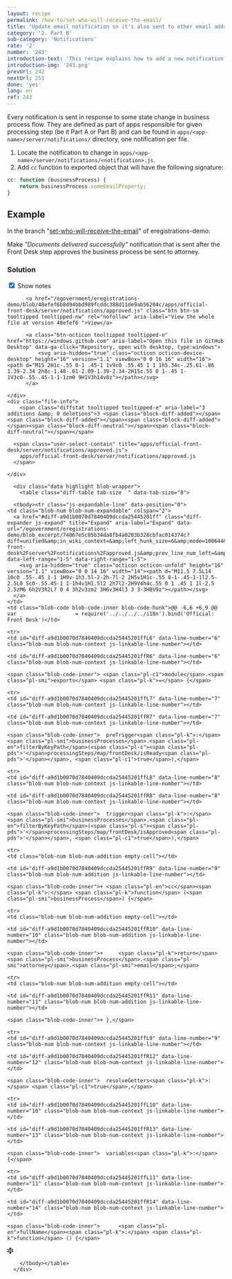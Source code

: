 ```yaml
---
layout: recipe
permalink: /how-to/set-who-will-receive-the-email/
title: "Update email notification so it's also sent to other email address"
category: '2. Part B'
sub-category: 'Notifications'
rate: '2'
number: '243'
introduction-text: 'This recipe explains how to add a new notification recipient in a cc field of an email.'
introduction-img: '243.png'
prevUrl: 242
nextUrl: 251
done: 'yes'
lang: en
ref: 243
---
```


Every notification is sent in response to some state change in business process flow. They are defined as part of apps responsible for given processing step (be it Part A or Part B) and can be found in `apps/<app-name>/server/notifications/` directory, one notification per file.

1. Locate the notification to change in `apps/<app-name>/server/notifications/<notification>.js`.
2. Add `cc` function to exported object that will have the following signature:

```javascript
cc: function (businessProcess) {
    return businessProcess.someEmailProperty;
}
```

## Example

In the branch "[set-who-will-receive-the-email](https://github.com/egovernment/eregistrations-demo/tree/set-who-will-receive-the-email)" of eregistrations-demo:

Make *"Documents delivered successfully"* notification that is sent after the Front Desk step approves the business process be sent to attorney.

### Solution

<div id="files" class="diff-view " onclick="window.open('https://github.com/egovernment/eregistrations-demo/compare/set-who-will-receive-the-email...set-who-will-receive-the-email-solution#files')">


<a name="diff-a9d1b0070d7840409dccda25445201ff"></a>
<div id="diff-0" class="file js-details-container




             show-inline-notes
           ">
  <div class="file-header" data-path="apps/official-front-desk/server/notifications/approved.js">
    <div class="file-actions">
        <span class="show-file-notes">
          <label>
            <input checked="checked" class="js-toggle-file-notes" type="checkbox">
            Show notes
          </label>
        </span>

          <a href="/egovernment/eregistrations-demo/blob/48efef6b8d94bbd989fcddc388d11de9ab56204c/apps/official-front-desk/server/notifications/approved.js" class="btn btn-sm tooltipped tooltipped-nw" rel="nofollow" aria-label="View the whole file at version 48efef6 ">View</a>

          <a class="btn-octicon tooltipped tooltipped-n" href="https://windows.github.com" aria-label="Open this file in GitHub Desktop" data-ga-click="Repository, open with desktop, type:windows">
              <svg aria-hidden="true" class="octicon octicon-device-desktop" height="16" version="1.1" viewBox="0 0 16 16" width="16"><path d="M15 2H1c-.55 0-1 .45-1 1v9c0 .55.45 1 1 1h5.34c-.25.61-.86 1.39-2.34 2h8c-1.48-.61-2.09-1.39-2.34-2H15c.55 0 1-.45 1-1V3c0-.55-.45-1-1-1zm0 9H1V3h14v8z"></path></svg>
          </a>

    </div>
    <div class="file-info">
        <span class="diffstat tooltipped tooltipped-e" aria-label="3 additions &amp; 0 deletions">3 <span class="block-diff-added"></span><span class="block-diff-added"></span><span class="block-diff-added"></span><span class="block-diff-neutral"></span><span class="block-diff-neutral"></span></span>

      <span class="user-select-contain" title="apps/official-front-desk/server/notifications/approved.js">
        apps/official-front-desk/server/notifications/approved.js
      </span>

    </div>
  </div>

      <div class="data highlight blob-wrapper">
        <table class="diff-table tab-size  " data-tab-size="8">

      <tbody><tr class="js-expandable-line" data-position="0">
    <td class="blob-num blob-num-expandable" colspan="2">
      <a href="#diff-a9d1b0070d7840409dccda25445201ff" class="diff-expander js-expand" title="Expand" aria-label="Expand" data-url="/egovernment/eregistrations-demo/blob_excerpt/74067e5c85b34da8fb4a0203b328cbfac014374c?diff=unified&amp;in_wiki_context=&amp;left_hunk_size=6&amp;mode=100644&amp;next_line_num_left=6&amp;next_line_num_right=6&amp;path=apps%2Fofficial-front-desk%2Fserver%2Fnotifications%2Fapproved.js&amp;prev_line_num_left=&amp;prev_line_num_right=&amp;right_hunk_size=9" data-left-range="1-5" data-right-range="1-5">
        <svg aria-hidden="true" class="octicon octicon-unfold" height="16" version="1.1" viewBox="0 0 14 16" width="14"><path d="M11.5 7.5L14 10c0 .55-.45 1-1 1H9v-1h3.5l-2-2h-7l-2 2H5v1H1c-.55 0-1-.45-1-1l2.5-2.5L0 5c0-.55.45-1 1-1h4v1H1.5l2 2h7l2-2H9V4h4c.55 0 1 .45 1 1l-2.5 2.5zM6 6h2V3h2L7 0 4 3h2v3zm2 3H6v3H4l3 3 3-3H8V9z"></path></svg>
      </a>
    </td>
    <td class="blob-code blob-code-inner blob-code-hunk">@@ -6,6 +6,9 @@ var _                 = require('../../../../i18n').bind('Official: Front Desk')</td>
  </tr>

    <tr>
    <td id="diff-a9d1b0070d7840409dccda25445201ffL6" data-line-number="6" class="blob-num blob-num-context js-linkable-line-number"></td>

    <td id="diff-a9d1b0070d7840409dccda25445201ffR6" data-line-number="6" class="blob-num blob-num-context js-linkable-line-number"></td>

  <td class="blob-code blob-code-context">

    <span class="blob-code-inner"> <span class="pl-c1">module</span>.<span class="pl-smi">exports</span> <span class="pl-k">=</span> {</span>

  </td>
</tr>


    <tr>
    <td id="diff-a9d1b0070d7840409dccda25445201ffL7" data-line-number="7" class="blob-num blob-num-context js-linkable-line-number"></td>

    <td id="diff-a9d1b0070d7840409dccda25445201ffR7" data-line-number="7" class="blob-num blob-num-context js-linkable-line-number"></td>

  <td class="blob-code blob-code-context">

    <span class="blob-code-inner">  preTrigger<span class="pl-k">:</span> <span class="pl-smi">businessProcesses</span>.<span class="pl-en">filterByKeyPath</span>(<span class="pl-s"><span class="pl-pds">'</span>processingSteps/map/frontDesk/isReady<span class="pl-pds">'</span></span>, <span class="pl-c1">true</span>),</span>

  </td>
</tr>


    <tr>
    <td id="diff-a9d1b0070d7840409dccda25445201ffL8" data-line-number="8" class="blob-num blob-num-context js-linkable-line-number"></td>

    <td id="diff-a9d1b0070d7840409dccda25445201ffR8" data-line-number="8" class="blob-num blob-num-context js-linkable-line-number"></td>

  <td class="blob-code blob-code-context">

    <span class="blob-code-inner">  trigger<span class="pl-k">:</span> <span class="pl-smi">businessProcesses</span>.<span class="pl-en">filterByKeyPath</span>(<span class="pl-s"><span class="pl-pds">'</span>processingSteps/map/frontDesk/isApproved<span class="pl-pds">'</span></span>, <span class="pl-c1">true</span>),</span>

  </td>
</tr>


    <tr>
    <td class="blob-num blob-num-addition empty-cell"></td>

    <td id="diff-a9d1b0070d7840409dccda25445201ffR9" data-line-number="9" class="blob-num blob-num-addition js-linkable-line-number"></td>

  <td class="blob-code blob-code-addition">

    <span class="blob-code-inner">+ <span class="pl-en">cc</span><span class="pl-k">:</span> <span class="pl-k">function</span> (<span class="pl-smi">businessProcess</span>) {</span>

  </td>
</tr>


    <tr>
    <td class="blob-num blob-num-addition empty-cell"></td>

    <td id="diff-a9d1b0070d7840409dccda25445201ffR10" data-line-number="10" class="blob-num blob-num-addition js-linkable-line-number"></td>

  <td class="blob-code blob-code-addition">

    <span class="blob-code-inner">+     <span class="pl-k">return</span> <span class="pl-smi">businessProcess</span>.<span class="pl-smi">attorney</span>.<span class="pl-smi">email</span>;</span>

  </td>
</tr>


    <tr>
    <td class="blob-num blob-num-addition empty-cell"></td>

    <td id="diff-a9d1b0070d7840409dccda25445201ffR11" data-line-number="11" class="blob-num blob-num-addition js-linkable-line-number"></td>

  <td class="blob-code blob-code-addition">

    <span class="blob-code-inner">+ },</span>

  </td>
</tr>


    <tr>
    <td id="diff-a9d1b0070d7840409dccda25445201ffL9" data-line-number="9" class="blob-num blob-num-context js-linkable-line-number"></td>

    <td id="diff-a9d1b0070d7840409dccda25445201ffR12" data-line-number="12" class="blob-num blob-num-context js-linkable-line-number"></td>

  <td class="blob-code blob-code-context">

    <span class="blob-code-inner">  resolveGetters<span class="pl-k">:</span> <span class="pl-c1">true</span>,</span>

  </td>
</tr>


    <tr>
    <td id="diff-a9d1b0070d7840409dccda25445201ffL10" data-line-number="10" class="blob-num blob-num-context js-linkable-line-number"></td>

    <td id="diff-a9d1b0070d7840409dccda25445201ffR13" data-line-number="13" class="blob-num blob-num-context js-linkable-line-number"></td>

  <td class="blob-code blob-code-context">

    <span class="blob-code-inner">  variables<span class="pl-k">:</span> {</span>

  </td>
</tr>


    <tr>
    <td id="diff-a9d1b0070d7840409dccda25445201ffL11" data-line-number="11" class="blob-num blob-num-context js-linkable-line-number"></td>

    <td id="diff-a9d1b0070d7840409dccda25445201ffR14" data-line-number="14" class="blob-num blob-num-context js-linkable-line-number"></td>

  <td class="blob-code blob-code-context">

    <span class="blob-code-inner">      <span class="pl-en">fullName</span><span class="pl-k">:</span> <span class="pl-k">function</span> () {</span>

  </td>
</tr>


  <tr class="js-expandable-line">
   <td class="blob-num blob-num-expandable" colspan="2">
     <a href="#diff-a9d1b0070d7840409dccda25445201ff" class="diff-expander js-expand" title="Expand" aria-label="Expand" data-url="/egovernment/eregistrations-demo/blob_excerpt/74067e5c85b34da8fb4a0203b328cbfac014374c?diff=unified&amp;in_wiki_context=&amp;mode=100644&amp;path=apps%2Fofficial-front-desk%2Fserver%2Fnotifications%2Fapproved.js&amp;prev_line_num_left=11&amp;prev_line_num_right=14" data-left-range="12-29" data-right-range="15-29">
       <svg aria-hidden="true" class="octicon octicon-unfold" height="16" version="1.1" viewBox="0 0 14 16" width="14"><path d="M11.5 7.5L14 10c0 .55-.45 1-1 1H9v-1h3.5l-2-2h-7l-2 2H5v1H1c-.55 0-1-.45-1-1l2.5-2.5L0 5c0-.55.45-1 1-1h4v1H1.5l2 2h7l2-2H9V4h4c.55 0 1 .45 1 1l-2.5 2.5zM6 6h2V3h2L7 0 4 3h2v3zm2 3H6v3H4l3 3 3-3H8V9z"></path></svg>
     </a>
   </td>
   <td class="blob-code blob-code-expandable"></td>
  </tr>

        </tbody></table>
      </div>
</div>

</div>
